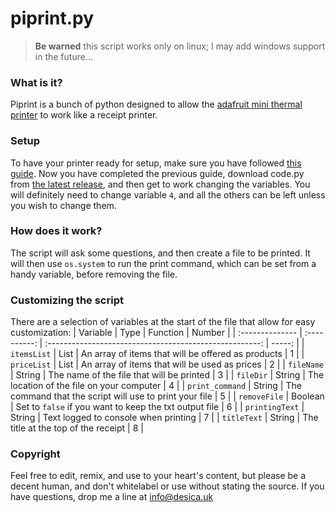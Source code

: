 # piprint.py

> **Be warned** this script works only on linux; I may add windows support in the future...

### What is it?
Piprint is a bunch of python designed to allow the [adafruit mini thermal printer](https://shop.pimoroni.com/products/mini-thermal-printer) to work like a receipt printer.

### Setup
To have your printer ready for setup, make sure you have followed [this guide](https://learn.adafruit.com/networked-thermal-printer-using-cups-and-raspberry-pi/overview). Now you have completed the previous guide, download code.py from [the latest release](https://github.com/jacobhq/piprint.py/releases/), and then get to work changing the variables. You will definitely need to change variable `4`, and all the others can be left unless you wish to change them.

### How does it work?
The script will ask some questions, and then create a file to be printed. It will then use `os.system` to run the print command, which can be set from a handy variable, before removing the file.

### Customizing the script
There are a selection of variables at the start of the file that allow for easy customization:
| Variable        | Type         | Function                                                | Number |
| :-------------- | :----------: | :-----------------------------------------------------: | -----: |
| `itemsList`     | List         | An array of items that will be offered as products      | 1      |
| `priceList`     | List         | An array of items that will be used as prices           | 2      |
| `fileName`      | String       | The name of the file that will be printed               | 3      |
| `fileDir`       | String       | The location of the file on your computer               | 4      |
| `print_command` | String       | The command that the script will use to print your file | 5      |
| `removeFile`    | Boolean      | Set to `false` if you want to keep the txt output file  | 6      |
| `printingText`  | String       | Text logged to console when printing                    | 7      |
| `titleText`     | String       | The title at the top of the receipt                     | 8      |

### Copyright
Feel free to edit, remix, and use to your heart's content, but please be a decent human, and don't whitelabel or use without stating the source. If you have questions, drop me a line at [info@desica.uk](mailto:info@desica.uk)
